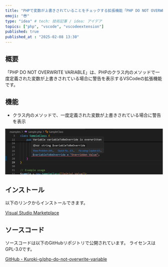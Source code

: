 ```yaml
---
title: "PHPで変数が上書きされていることをチェックする拡張機能「PHP DO NOT OVERWRITE VARIABLE」の作成"
emoji: "😎"
type: "idea" # tech: 技術記事 / idea: アイデア
topics: ["php", "vscode", "vscodeextension"]
published: true
published_at : "2025-02-08 13:30"
---
```


## 概要

「PHP DO NOT OVERWRITE VARIABLE」は、PHPのクラス内のメソッドで一度定義された変数が上書きされている場合に警告を表示するVSCodeの拡張機能です。

## 機能

- クラス内のメソッドで、一度定義された変数が上書きされている場合に警告を表示

![「PHP DO NOT OVERWRITE VARIABLE」の使用時の画像]( /images/php-do-not-overwrite-variable/ext-image.png)


## インストール

以下のリンクからインストールできます。

[Visual Studio Marketplace](https://marketplace.visualstudio.com/items?itemName=Kuroki-g.php-do-not-overwrite-variable)

## ソースコード

ソースコードは以下のGitHubリポジトリで公開されています。
ライセンスはGPL-3.0です。

[GitHub - Kuroki-g/php-do-not-overwrite-variable](https://github.com/Kuroki-g/php-do-not-overwrite-variable)
